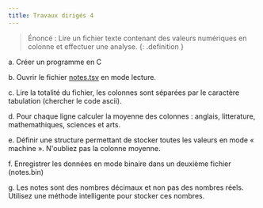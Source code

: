 ```yaml
---
title: Travaux dirigés 4
---
```


> Énoncé : Lire un fichier texte contenant des valeurs numériques en colonne et effectuer une analyse.
{: .definition }

a. Créer un programme en C

b. Ouvrir le fichier [notes.tsv](notes.tsv) en mode lecture.

c. Lire la totalité du fichier, les colonnes sont séparées par le caractère tabulation (chercher le code ascii).

d. Pour chaque ligne calculer la moyenne des colonnes : anglais, litterature, mathemathiques, sciences et arts.

e. Définir une structure permettant de stocker toutes les valeurs en mode « machine ». N'oubliez pas la colonne moyenne.

f. Enregistrer les données en mode binaire dans un deuxième fichier (notes.bin)

g. Les notes sont des nombres décimaux et non pas des nombres réels. Utilisez une méthode intelligente pour stocker ces nombres.
